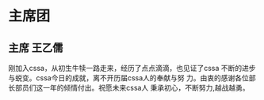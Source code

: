 # 主席团

## 主席 王乙儒

刚加入cssa，从初生牛犊一路走来，经历了点点滴滴，也见证了cssa 不断的进步与蜕变。cssa今日的成就，离不开历届cssa人的奉献与努 力。由衷的感谢各位部长部员们这一年的倾情付出。祝愿未来cssa人 秉承初心，不断努力,越战越勇。

